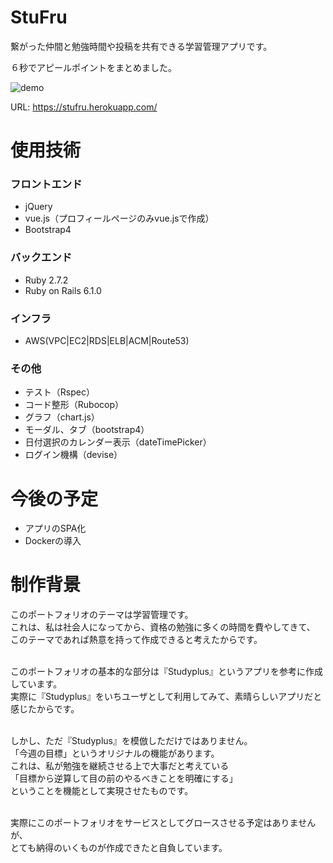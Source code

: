 # StuFru
繋がった仲間と勉強時間や投稿を共有できる学習管理アプリです。  

６秒でアピールポイントをまとめました。   

![demo](https://raw.github.com/wiki/HirotoYasuda/StuFru/images/application_summary.gif)  

URL: https://stufru.herokuapp.com/

# 使用技術
### フロントエンド
* jQuery
* vue.js（プロフィールページのみvue.jsで作成）
* Bootstrap4
### バックエンド
* Ruby 2.7.2
* Ruby on Rails 6.1.0
### インフラ
* AWS(VPC|EC2|RDS|ELB|ACM|Route53)
### その他
* テスト（Rspec）
* コード整形（Rubocop）
* グラフ（chart.js）
* モーダル、タブ（bootstrap4）
* 日付選択のカレンダー表示（dateTimePicker）
* ログイン機構（devise）  

# 今後の予定
* アプリのSPA化
* Dockerの導入

# 制作背景
このポートフォリオのテーマは学習管理です。  
これは、私は社会人になってから、資格の勉強に多くの時間を費やしてきて、  
このテーマであれば熱意を持って作成できると考えたからです。  
<br>  

このポートフォリオの基本的な部分は『Studyplus』というアプリを参考に作成しています。  
実際に『Studyplus』をいちユーザとして利用してみて、素晴らしいアプリだと感じたからです。  
<br>  

しかし、ただ『Studyplus』を模倣しただけではありません。  
「今週の目標」というオリジナルの機能があります。  
これは、私が勉強を継続させる上で大事だと考えている  
「目標から逆算して目の前のやるべきことを明確にする」  
ということを機能として実現させたものです。  
<br>  

実際にこのポートフォリオをサービスとしてグロースさせる予定はありませんが、  
とても納得のいくものが作成できたと自負しています。  
